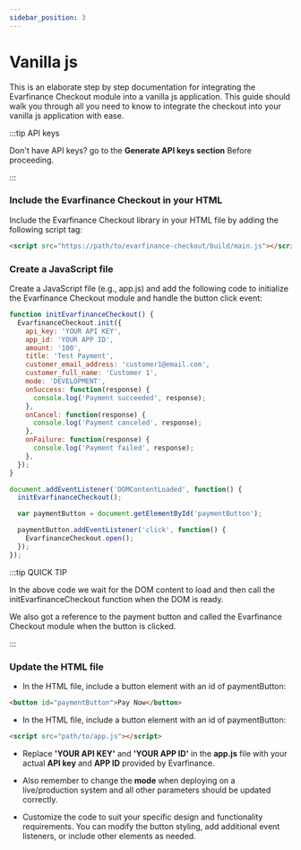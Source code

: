 ```yaml
---
sidebar_position: 3
---
```


# Vanilla js

This is an elaborate step by step documentation for integrating the Evarfinance Checkout module into a vanilla js application. This guide should walk you through all you need to know to integrate the checkout into your vanilla js application with ease.

:::tip API keys

Don't have API keys? go to the **Generate API keys section** Before proceeding.

:::

### Include the Evarfinance Checkout in your HTML

Include the Evarfinance Checkout library in your HTML file by adding the following script tag:

```html
<script src="https://path/to/evarfinance-checkout/build/main.js"></script>
```

### Create a JavaScript file

Create a JavaScript file (e.g., app.js) and add the following code to initialize the Evarfinance Checkout module and handle the button click event:

```js
function initEvarfinanceCheckout() {
  EvarfinanceCheckout.init({
    api_key: 'YOUR API KEY',
    app_id: 'YOUR APP ID',
    amount: '100',
    title: 'Test Payment',
    customer_email_address: 'customer1@email.com',
    customer_full_name: 'Customer 1',
    mode: 'DEVELOPMENT',
    onSuccess: function(response) {
      console.log('Payment succeeded', response);
    },
    onCancel: function(response) {
      console.log('Payment canceled', response);
    },
    onFailure: function(response) {
      console.log('Payment failed', response);
    },
  });
}

document.addEventListener('DOMContentLoaded', function() {
  initEvarfinanceCheckout();

  var paymentButton = document.getElementById('paymentButton');

  paymentButton.addEventListener('click', function() {
    EvarfinanceCheckout.open();
  });
});

```

:::tip QUICK TIP

In the above code we wait for the DOM content to load and then call the initEvarfinanceCheckout function when the DOM is ready.

We also got a reference to the payment button and called the Evarfinance Checkout module when the button is clicked.

:::

### Update the HTML file

- In the HTML file, include a button element with an id of paymentButton:

```html
<button id="paymentButton">Pay Now</button>
```

- In the HTML file, include a button element with an id of paymentButton:

```html
<script src="path/to/app.js"></script>
```

- Replace **'YOUR API KEY'** and **'YOUR APP ID'** in the **app.js** file with your actual **API key** and **APP ID** provided by Evarfinance.

- Also remember to change the **mode** when deploying on a live/production system and all other parameters should be updated correctly.

- Customize the code to suit your specific design and functionality requirements. You can modify the button styling, add additional event listeners, or include other elements as needed.